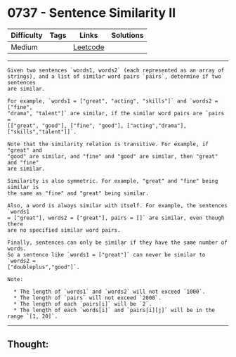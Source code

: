 # 0737 - Sentence Similarity II

Difficulty  | Tags | Links | Solutions
----------- | ---- | ----- | -----
Medium |  | [Leetcode](https://leetcode.com/problems/sentence-similarity-ii/description/) |


-----------

```
Given two sentences `words1, words2` (each represented as an array of
strings), and a list of similar word pairs `pairs`, determine if two sentences
are similar.

For example, `words1 = ["great", "acting", "skills"]` and `words2 = ["fine",
"drama", "talent"]` are similar, if the similar word pairs are `pairs =
[["great", "good"], ["fine", "good"], ["acting","drama"],
["skills","talent"]]`.

Note that the similarity relation is transitive. For example, if "great" and
"good" are similar, and "fine" and "good" are similar, then "great" and "fine"
are similar.

Similarity is also symmetric. For example, "great" and "fine" being similar is
the same as "fine" and "great" being similar.

Also, a word is always similar with itself. For example, the sentences `words1
= ["great"], words2 = ["great"], pairs = []` are similar, even though there
are no specified similar word pairs.

Finally, sentences can only be similar if they have the same number of words.
So a sentence like `words1 = ["great"]` can never be similar to `words2 =
["doubleplus","good"]`.

Note:

  * The length of `words1` and `words2` will not exceed `1000`.
  * The length of `pairs` will not exceed `2000`.
  * The length of each `pairs[i]` will be `2`.
  * The length of each `words[i]` and `pairs[i][j]` will be in the range `[1, 20]`.
```

-----------

## Thought:
